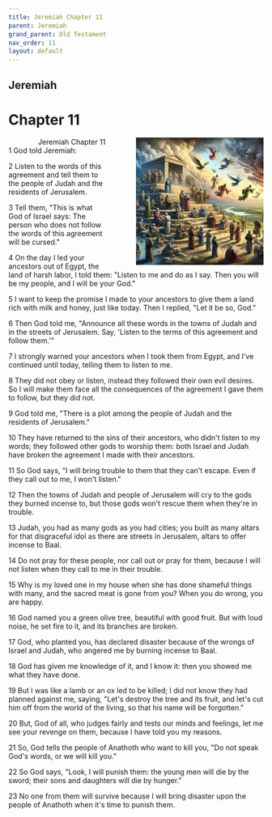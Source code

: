 ```yaml
---
title: Jeremiah Chapter 11
parent: Jeremiah
grand_parent: Old Testament
nav_order: 11
layout: default
---
```


## Jeremiah

# Chapter 11

<div style="clear: both; text-align: right;">
    <img src="/assets/Image/Jeremiah/500/11.jpg" alt="Jeremiah Chapter 11" class="chapter-image" style="max-width: 50%; height: auto; float: right; margin: 0 0 10px 10px; padding-left: 10%;">
    <figcaption style="font-size: 14px;">Jeremiah Chapter 11</figcaption>
</div>
1 God told Jeremiah:

2 Listen to the words of this agreement and tell them to the people of Judah and the residents of Jerusalem.

3 Tell them, "This is what God of Israel says: The person who does not follow the words of this agreement will be cursed."

4 On the day I led your ancestors out of Egypt, the land of harsh labor, I told them: "Listen to me and do as I say. Then you will be my people, and I will be your God."

5 I want to keep the promise I made to your ancestors to give them a land rich with milk and honey, just like today. Then I replied, "Let it be so, God."

6 Then God told me, "Announce all these words in the towns of Judah and in the streets of Jerusalem. Say, 'Listen to the terms of this agreement and follow them.'"

7 I strongly warned your ancestors when I took them from Egypt, and I've continued until today, telling them to listen to me.

8 They did not obey or listen, instead they followed their own evil desires. So I will make them face all the consequences of the agreement I gave them to follow, but they did not.

9 God told me, "There is a plot among the people of Judah and the residents of Jerusalem."

10 They have returned to the sins of their ancestors, who didn't listen to my words; they followed other gods to worship them: both Israel and Judah have broken the agreement I made with their ancestors.

11 So God says, "I will bring trouble to them that they can't escape. Even if they call out to me, I won't listen."

12 Then the towns of Judah and people of Jerusalem will cry to the gods they burned incense to, but those gods won't rescue them when they're in trouble.

13 Judah, you had as many gods as you had cities; you built as many altars for that disgraceful idol as there are streets in Jerusalem, altars to offer incense to Baal.

14 Do not pray for these people, nor call out or pray for them, because I will not listen when they call to me in their trouble.

15 Why is my loved one in my house when she has done shameful things with many, and the sacred meat is gone from you? When you do wrong, you are happy.

16 God named you a green olive tree, beautiful with good fruit. But with loud noise, he set fire to it, and its branches are broken.

17 God, who planted you, has declared disaster because of the wrongs of Israel and Judah, who angered me by burning incense to Baal.

18 God has given me knowledge of it, and I know it: then you showed me what they have done.

19 But I was like a lamb or an ox led to be killed; I did not know they had planned against me, saying, "Let's destroy the tree and its fruit, and let's cut him off from the world of the living, so that his name will be forgotten."

20 But, God of all, who judges fairly and tests our minds and feelings, let me see your revenge on them, because I have told you my reasons.

21 So, God tells the people of Anathoth who want to kill you, "Do not speak God's words, or we will kill you."

22 So God says, "Look, I will punish them: the young men will die by the sword; their sons and daughters will die by hunger."

23 No one from them will survive because I will bring disaster upon the people of Anathoth when it's time to punish them.


